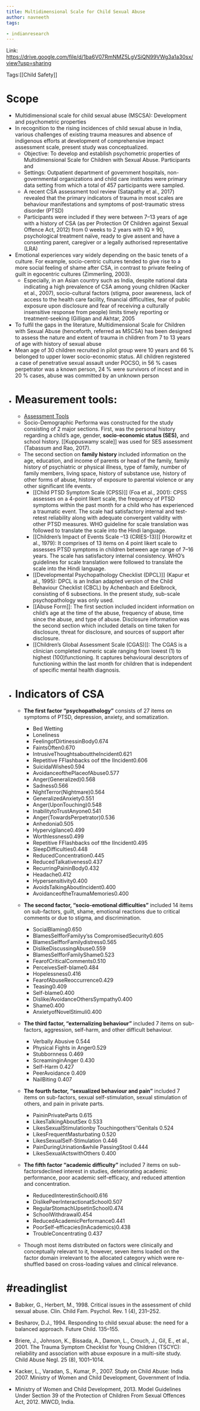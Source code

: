 ```yaml
---
title: Multidimensional Scale for Child Sexual Abuse 
author: navneeth
tags: 

- indianresearch
---
```


Link: https://drive.google.com/file/d/1ba6V07RmNMZ5LgVSiQN99VWg3a1a30sx/view?usp=sharing

Tags:[[Child Safety]]
# Scope
- Multidimensional scale for child sexual abuse (MSCSA): Development and psychometric properties
- In recognition to the rising incidences of child sexual abuse in India, various challenges of existing trauma measures and absence of indigenous efforts at development of comprehensive impact assessment scale, present study was conceptualized.
	-  Objective: To develop and establish psychometric properties of Multidimensional Scale for Children with Sexual Abuse. Participants and 
	- Settings: Outpatient department of government hospitals, non-governmental organizations and child care institutes were primary data setting from which a total of 457 participants were sampled.
	- A recent CSA assessment tool review (Satapathy et al., 2017) revealed that the primary indicators of trauma in most scales are behaviour manifestations and symptoms of post-traumatic stress disorder (PTSD)
	- Participants were included if they were between 7–13 years of age with a history of CSA (as per Protection Of Children against Sexual Offence Act, 2012) from 0 weeks to 2 years with IQ ≥ 90, psychological treatment naïve, ready to give assent and have a consenting parent, caregiver or a legally authorised representative (LRA)
- Emotional experiences vary widely depending on the basic tenets of a culture. For example, socio-centric cultures tended to give rise to a more social feeling of shame after CSA, in contrast to private feeling of guilt in egocentric cultures (Zimmerling, 2003).
	-  Especially, in an Asian country such as India, despite national data indicating a high prevalence of CSA among young children (Kacker et al., 2007), socio-cultural factors (stigma, poor awareness, lack of access to the health care facility, financial difficulties, fear of public exposure upon disclosure and fear of receiving a culturally insensitive response from people) limits timely reporting or treatment-seeking (Gilligan and Akhtar, 2005
- To fulfil the gaps in the literature, Multidimensional Scale for Children with Sexual Abuse (henceforth, referred as MSCSA) has been designed to assess the nature and extent of trauma in children from 7 to 13 years of age with history of sexual abuse
- Mean age of 30 children recruited in pilot group were 10 years and 66 % belonged to upper lower socio-economic status. All children registered a case of penetrative sexual assault under POCSO, in 56 % cases perpetrator was a known person, 24 % were survivors of incest and in 20 % cases, abuse was committed by an unknown person
- # Measurement tools:
	-  [Assessment Tools](Roll%20Ups/Assessment%20Tools.md)
	- Socio-Demographic Performa was constructed for the study consisting of 2 major sections. First, was the personal history regarding a child’s age, gender, **socio-economic status (SES),** and school history. [[Kuppuswamy scale]] was used for SES assessment (Tabassum and Rao, 2017).
	- The second section on **family history** included information on the age, education, and income of parents or head of the family, family history of psychiatric or physical illness, type of family, number of family members, living space, history of substance use, history of other forms of abuse, history of exposure to parental violence or any other significant life events.
		- [[Child PTSD Symptom Scale (CPSS)]] (Foa et al., 2001): CPSS assesses on a 4-point likert scale, the frequency of PTSD symptoms within the past month for a child who has experienced a traumatic event. The scale had satisfactory internal and test-retest reliability along with adequate convergent validity with other PTSD measures. WHO guideline for scale translation was followed to translate the scale into the Hindi language.
		- [[Children’s Impact of Events Scale –13 (CRIES-13)]] (Horowitz et al., 1979): It comprises of 13 items on 4 point likert scale to assesses PTSD symptoms in children between age range of 7–16 years. The scale has satisfactory internal consistency. WHO’s guidelines for scale translation were followed to translate the scale into the Hindi language.
		- [[Developmental Psychopathology Checklist (DPCL)]] (Kapur et al., 1995): DPCL is an Indian adapted version of the Child Behaviour Checklist (CBCL) by Achenbach and Edelbrock, consisting of 6 subsections. In the present study, sub-scale psychopathology was only used.
		- [[Abuse Form]]: The first section included incident information on child’s age at the time of the abuse, frequency of abuse, time since the abuse, and type of abuse. Disclosure information was the second section which included details on time taken for disclosure, threat for disclosure, and sources of support after disclosure.
		- [[Children’s Global Assessment Scale (CGAS)]]: The CGAS is a clinician completed numeric scale ranging from lowest (1) to highest (100)functioning. It captures behavioural descriptors of functioning within the last month for children that is independent of specific mental health diagnosis.
- # Indicators of CSA
	- **The first factor “psychopathology”** consists of 27 items on symptoms of PTSD, depression, anxiety, and somatization. 
		- Bed Wetting
		- Loneliness
		- FeelingofDirtinessinBody0.674
		- FaintsOften0.670
		- IntrusiveThoughtsabouttheIncident0.621
		- Repetitive FFlashbacks oof tthe IIncident0.606
		- SuicidalWishes0.594
		- AvoidanceofthePlaceofAbuse0.577
		- Anger(Generalized)0.568
		- Sadness0.566
		- NightTerror(Nightmare)0.564
		- GeneralizedAnxiety0.551
		- Anger(UponTouching)0.548
		- InabilitytoTrustAnyone0.541
		- Anger(TowardsPerpetrator)0.536
		- Anhedonia0.505
		- Hypervigilance0.499
		- Worthlessness0.499
		- Repetitive FFlashbacks oof tthe IIncident0.495
		- SleepDifficulties0.448
		- ReducedConcentration0.445
		- ReducedTalkativeness0.437
		- RecurringPaininBody0.432
		- Headache0.412
		- Hypersensitivity0.400
		- AvoidsTalkingAboutIncident0.400
		- AvoidanceoftheTraumaMemories0.400
	- **The second factor, “socio-emotional difficulties”** included 14 items on sub-factors, guilt, shame, emotional reactions due to critical comments or due to stigma, and discrimination. 
		- SocialBlaming0.650
		- BlamesSelfforFamilyy’ss CompromisedSecurity0.605
		- BlamesSelfforFamilydistress0.565
		- DislikeDiscussingAbuse0.559
		- BlamesSelfforFamilyShame0.523
		- FearofCriticalComments0.510
		- PerceivesSelf-blame0.484
		- Hopelessness0.416
		- FearofAbuseReoccurrence0.429
		- Teasing0.409
		- Self-blame0.400
		- Dislike/AvoidanceOthersSympathy0.400
		- Shame0.400
		- AnxietyofNovelStimuli0.400
	- **The third factor, “externalizing behaviour”** included 7 items on sub-factors, aggression, self-harm, and other difficult behaviour. 
		- Verbally Abusive 0.544
		- Physical Fights in Anger0.529
		- Stubbornness 0.469
		- ScreaminginAnger 0.430
		- Self-Harm 0.427
		- PeerAvoidance 0.409
		- NailBiting 0.407
	- **The fourth factor, “sexualized behaviour and pain”** included 7 items on sub-factors, sexual self-stimulation, sexual stimulation of others, and pain in private parts.
		- PaininPrivateParts 0.615
		- LikesTalkingAboutSex 0.533
		- LikesSexualStimulationby Touchingothers’’Genitals 0.524
		- LikesFrequentMasturbating 0.520
		- LikesSexualSelf-Stimulation 0.446
		- PainDuringUrination&while PassingStool 0.444
		- LikesSexualActswithOthers 0.400
	- **The fifth factor “academic difficulty”** included 7 items on sub-factorsdeclined interest in studies, deteriorating academic performance, poor academic self-efficacy, and reduced attention and concentration. 
		- ReducedInterestinSchool0.616
		- DislikePeerInteractionatSchool0.507
		- RegularStomachUpsetinSchool0.474
		- SchoolWithdrawal0.454
		- ReducedAcademicPerformance0.441
		- PoorSelf-efficacies(InAcademics)0.438
		- TroubleConcentrating 0.437

	- Though most items distributed on factors were clinically and conceptually relevant to it, however, seven items loaded on the factor domain irrelevant to the allocated category which were re-shuffled based on cross-loading values and clinical relevance.



# #readinglist 

- Babiker, G., Herbert, M., 1998. Critical issues in the assessment of child sexual abuse. Clin. Child Fam. Psychol. Rev. 1 (4), 231–252.

- Besharov, D.J., 1994. Responding to child sexual abuse: the need for a balanced approach. Future Child. 135–155.

- Briere, J., Johnson, K., Bissada, A., Damon, L., Crouch, J., Gil, E., et al., 2001. The Trauma Symptom Checklist for Young Children (TSCYC): reliability and association with abuse exposure in a multi-site study. Child Abuse Negl. 25 (8), 1001–1014.

- Kacker, L., Varadan, S., Kumar, P., 2007. Study on Child Abuse: India 2007. Ministry of Women and Child Development, Government of India.

- Ministry of Women and Child Development, 2013. Model Guidelines Under Section 39 of the Protection of Children From Sexual Offences Act, 2012. MWCD, India.
